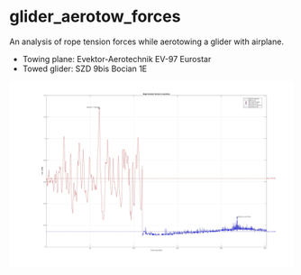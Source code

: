 # glider_aerotow_forces
An analysis of rope tension forces while aerotowing a glider with airplane.

- Towing plane: Evektor-Aerotechnik EV-97 Eurostar
- Towed glider: SZD 9bis Bocian 1E

![Rope tension](/plot.jpg)
